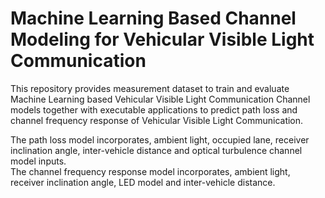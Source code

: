 # Machine Learning Based Channel Modeling for Vehicular Visible Light Communication

This repository provides measurement dataset to train and evaluate Machine Learning based Vehicular Visible Light Communication Channel models together with executable applications to predict path loss and channel frequency response of Vehicular Visible Light Communication. 

The path loss model incorporates, ambient light, occupied lane, receiver inclination angle, inter-vehicle distance and optical turbulence channel model inputs.\
The channel frequency response model incorporates, ambient light, receiver inclination angle, LED model and inter-vehicle distance. 
